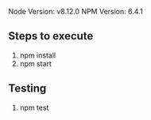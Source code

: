 Node Version: v8.12.0
NPM Version: 6.4.1

## Steps to execute 
1. npm install 
2. npm start 

## Testing 
1. npm test
